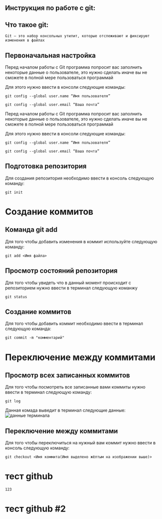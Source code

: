 ## Инструкция по работе с git:

## Что такое git:
```fix
Git — это набор консольных утилит, которые отслеживают и фиксируют изменения в файлах
```

## Первоначальная настройка
Перед началом работы с Git программа попросит вас заполнить некоторые данные о пользователе, это нужно сделать иначе вы не сможете в полной мере пользоваться программай

Для этого нужно ввести в консоли следующие команды:
```
git config --global user.name “Имя пользователя”

git config --global user.email “Ваша почта”
```


Перед началом работы с Git программа попросит вас заполнить некоторые данные о пользователе, это нужно сделать иначе вы не сможете в полной мере пользоваться программай

Для этого нужно ввести в консоли следующие команды:
```
git config --global user.name “Имя пользователя”

git config --global user.email “Ваша почта”
```

## Подготовка репозитория
Для создания репозитория необходимо ввести в консоль следующую команду:
```
git init
```

# Создание коммитов

## Команда git add
Для того чтобы добавить изменения в коммит используйте следующую команду:
```
git add <Имя файла>
```

## Просмотр состояний репозитория
Для того чтобы увидеть что в данный момент происходит с репозиторием нужно ввести в терминал следующую команжу
```
git status
```

## Создание коммитов
Для того чтобы добавить коммит необходимо ввести в терминал следующую команда:
```
git commit -m "комментарий"
```

# Переключение между коммитами

## Просмотр всех записанных коммитов
Для того чтобы посмотреть все записанные вами коммиты нужно ввести в терминал следующую команду:
```
git log
```
Данная комада выведит в терминал следующие данные:
![данные терминала](GitLogs.jpg)

## Переключение между коммитами
Для того чтобы переключиться на нужный вам коммит нужно ввести в консоль следующую команду:
```
git checkout <Имя коммита(Имя выделено жёлтым на изображении выше)>
```
# тест github 
```
123
```
# тест github #2
